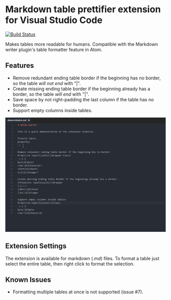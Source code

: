 # Markdown table prettifier extension for Visual Studio Code

[![Build Status](https://travis-ci.org/darkriszty/MarkdownTablePrettify-VSCodeExt.svg?branch=master)](https://travis-ci.org/darkriszty/MarkdownTablePrettify-VSCodeExt)

Makes tables more readable for humans. Compatible with the Markdown writer plugin's table formatter feature in Atom.

## Features

- Remove redundant ending table border if the beginning has no border, so the table _will not end_ with "|".
- Create missing ending table border if the beginning already has a border, so the table _will end_ with "|".
- Save space by not right-padding the last column if the table has no border.
- Support empty columns inside tables.

![feature X](assets/animation.gif)

## Extension Settings

The extension is available for markdown (_.md_) files. To format a table just select the entire table, then right click to format the selection.

## Known Issues

- Formatting multiple tables at once is not supported (issue #7).